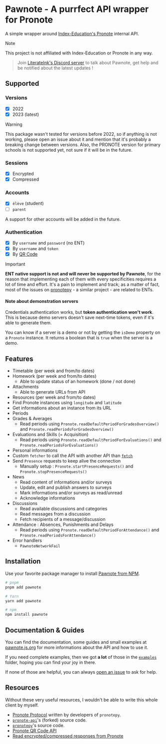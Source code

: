 # Pawnote - A purrfect API wrapper for Pronote

A simple wrapper around [Index-Education's Pronote](https://www.index-education.com/fr/logiciel-gestion-vie-scolaire.php) internal API.

> [!NOTE]  
> This project is not affiliated with Index-Education or Pronote in any way.

> Join [LiterateInk's Discord server](https://discord.gg/f5KNCnMWzB) to talk about Pawnote, get help and be notified about the latest updates !

## Supported

### Versions

- [x] 2022
- [x] 2023 (latest)

> [!WARNING]  
> This package wasn't tested for versions before 2022, so if anything is not working, please open an issue about it and mention that it's probably a breaking change between versions.
> Also, the PRONOTE version for primary schools is not supported yet, not sure if it will be in the future.

### Sessions

- [x] Encrypted
- [x] Compressed

### Accounts

- [x] `élève` (student)
- [ ] `parent`

A support for other accounts will be added in the future.

### Authentication

- [x] By `username` and `password` (no ENT)
- [x] By `username` and `token`
- [x] By [QR Code](https://forum.index-education.com/upfiles/qrcode.png)

> [!IMPORTANT]  
> **ENT native support is not and will never be supported by Pawnote**, for the reason that implementing each of them with every specificities requires a lot of time and effort. It's a pain to implement and track; as a matter of fact, most of the issues on [pronotepy](https://github.com/bain3/pronotepy/issues) - a similar project - are related to ENTs.

#### Note about demonstration servers

Credentials authentication works, but **token authentication won't work**.
This is because demo servers doesn't save next-time tokens, even if it's able to generate them.

You can know if a server is a demo or not by getting the `isDemo` property on a `Pronote` instance.
It returns a boolean that is `true` when the server is a demo.

## Features

- Timetable (per week and from/to dates)
- Homework (per week and from/to dates)
  - Able to update status of an homework (done / not done)
- Attachments
  - Able to generate URLs from API
- Resources (per week and from/to dates)
- Find Pronote instances using `longitude` and `latitude`
- Get informations about an instance from its URL
- Periods
- Grades & Averages
  - Read periods using `Pronote.readDefaultPeriodForGradesOverview()` and `Pronote.readPeriodsForGradesOverview()`
- Evaluations and Skills (= Acquisition)
  - Read periods using `Pronote.readDefaultPeriodForEvaluations()` and `Pronote.readPeriodsForEvaluations()`
- Personal informations
- Custom `fetcher` to call the API with another API than [`fetch`](https://developer.mozilla.org/docs/Web/API/Fetch_API)
- Send `Presence` requests to keep alive the connection
  - Manually setup : `Pronote.startPresenceRequests()` and `Pronote.stopPresenceRequests()`
- News
  - Read content of informations and/or surveys
  - Update, edit and publish answers to surveys
  - Mark informations and/or surveys as read/unread
  - Acknowledge informations
- Discussions
  - Read available discussions and categories
  - Read messages from a discussion
  - Fetch recipients of a message/discussion
- Attendance : Absences, Punishments and Delays
  - Read periods using `Pronote.readDefaultPeriodForAttendance()` and `Pronote.readPeriodsForAttendance()`
- Error handlers
  - `PawnoteNetworkFail`

## Installation

Use your favorite package manager to install [Pawnote from NPM](https://www.npmjs.com/package/pawnote).

```bash
# pnpm
pnpm add pawnote

# Yarn
yarn add pawnote

# npm
npm install pawnote
```

## Documentation & Guides

You can find the documentation, some guides and small examples at [pawnote.js.org](https://pawnote.js.org) for more informations about the API and how to use it.

If you need complete examples, then we got **a lot** of those in the [`examples`](./examples) folder, hoping you can find your joy in there.

If none of those are helpful, you can always [open an issue](https://github.com/LiterateInk/Pawnote/issues) to ask for help.

## Resources

Without these very useful resources, I wouldn't be able to write this whole client by myself.

- [Pronote Protocol](https://github.com/bain3/pronotepy/blob/master/PRONOTE%20protocol.md) written by developers of `pronotepy`.
- [`pronote-api`](https://github.com/Merlode11/pronote-api)'s (forked) source code.
- [`pronotepy`](https://github.com/bain3/pronotepy)'s source code.
- [Pronote QR Code API](https://github.com/Androz2091/pronote-qrcode-api)
- [Read encrypted/compressed responses from Pronote](https://gist.github.com/Vexcited/3b599b4eaf0797b532f087540728ec09)
